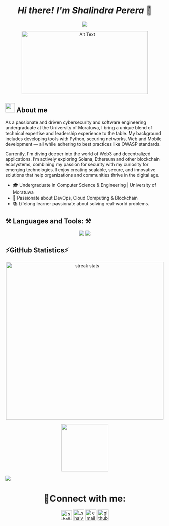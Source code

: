 <div id="hey" align="center">
  <h1>
   <!-- <img src="https://media.giphy.com/media/hvRJCLFzcasrR4ia7z/giphy.gif" width=35 /> -->
    <i>Hi there!
    I'm Shalindra Perera</i> 👋
  </h1>
</div>

<div id="badges" align="center">
<!-- <p align="center">
  <a href="https://github.com/DenverCoder1/readme-typing-svg"><img src="https://readme-typing-svg.herokuapp.com?font=Montserrat&color=%200C8BE25&size=30&center=true&vCenter=true&width=600&height=100&lines=👨‍💻I'm+a+CSE+Student;🕵️‍♂️ Cybersecurity+Proffessional;📱Mobile+App+Developer"></a>
</p> -->
<!-- <p align="center">
  <a href="https://github.com/CodeWhiteWeb/CodeWhiteWeb"><img src="https://readme-typing-svg.herokuapp.com?color=%2336BCF7&center=true&vCenter=true&lines=👨‍💻I'm+a+CSE+Student;Cybersecurity+Proffessional;Mobile+App+Developer"></a>
</p> -->

<p align="center">
  <a href="https://github.com/Shalindra-CyberCodeX/Shalindra-CyberCodeX"><img src="https://readme-typing-svg.herokuapp.com?color=%2336BCF7&center=true&vCenter=true&lines=👨‍💻I'm+a+CSE+Undergraduate;🕵️‍♂️Cybersecurity+Proffessional;📱Mobile+App+Developer;🌐Web+Developer"></a>
</p>

  <!-- <a href="mailto:alishandev@proton.me">
    <img src="https://img.shields.io/badge/-Email%20Me-red?style=for-the-badge" alt="Website Badge"/>
  </a>
  <a href="https://t.me/al3shan">
    <img src="https://img.shields.io/badge/Telegram-blue?style=for-the-badge&logo=telegram&logoColor=white" alt="Twitter Badge"/>
  </a>
  <a href="https://al3sha9.github.io/portfolio/">
    <img src="https://img.shields.io/badge/-My%20Website-red?style=for-the-badge" alt="Website Badge"/>
  </a>
  <a href="https://twitter.com/alishxn_">
    <img src="https://img.shields.io/badge/Twitter-blue?style=for-the-badge&logo=twitter&logoColor=white" alt="Twitter Badge"/>
  </a> -->
</div>

<div align="center">
  
<!-- ![Alt Text](https://media4.giphy.com/media/v1.Y2lkPTc5MGI3NjExM29wYXVkbnN3NzF1aWdkZHhjcDF3aTBkZXdieXR4amljeXI2Ymo0eiZlcD12MV9pbnRlcm5hbF9naWZfYnlfaWQmY3Q9Zw/L1R1tvI9svkIWwpVYr/giphy.gif) -->
<!-- 
[![Alt Text](https://media4.giphy.com/media/v1.Y2lkPTc5MGI3NjExN3c4bHAwbXNiM2Y4cG1iMXJ1eml4YWhzMnhlOWVzYTlyZnhsNmwyYSZlcD12MV9pbnRlcm5hbF9naWZfYnlfaWQmY3Q9Zw/MD0svLSDeudszrNrp0/giphy.gif)](https://example.com) -->

<a href="https://example.com">
  <img src="https://media4.giphy.com/media/v1.Y2lkPTc5MGI3NjExN3c4bHAwbXNiM2Y4cG1iMXJ1eml4YWhzMnhlOWVzYTlyZnhsNmwyYSZlcD12MV9pbnRlcm5hbF9naWZfYnlfaWQmY3Q9Zw/MD0svLSDeudszrNrp0/giphy.gif" width="400" height="200" alt="Alt Text">
</a>

</div>


## <picture><img src = "https://github.com/7oSkaaa/7oSkaaa/blob/main/Images/about_me.gif?raw=true" width = 30px></picture> About me
 
As a passionate and driven cybersecurity and software engineering undergraduate at the University of Moratuwa, I bring a unique blend of technical expertise and leadership experience to the table. My background includes developing tools with Python, securing networks, Web and Mobile development  — all while adhering to best practices like OWASP standards.

Currently, I'm diving deeper into the world of Web3 and decentralized applications. I’m actively exploring Solana, Ethereum and other blockchain ecosystems, combining my passion for security with my curiosity for emerging technologies. I enjoy creating scalable, secure, and innovative solutions that help organizations and communities thrive in the digital age.

- 🎓 Undergraduate in Computer Science & Engineering | University of Moratuwa
- 🔐 Passionate about DevOps, Cloud Computing & Blockchain 
- 📚 Lifelong learner passionate about solving real-world problems.



## ⚒️ Languages and Tools: ⚒️
<div align="center"> 
  
  <img src="https://skillicons.dev/icons?i=java,c,cpp,express,docker,git,github,linux,html,javascript,css,kali" />
  <img src="https://skillicons.dev/icons?i=markdown,aws,mysql,nodejs,python,bash,react,figma,vscode,flutter,firebase" />
  <br/>
  
</div>
 

## ⚡GitHub Statistics⚡
 




<!-- [![Top Langs](https://github-readme-stats.vercel.app/api/top-langs/?username=Shalindra-CyberCodeX&layout=compact&theme=vision-friendly-dark)](https://github.com/anuraghazra/github-readme-stats) -->

<div align="left"> 
<p align="center">
<img  width=500 src="https://github-readme-streak-stats-salesp07.vercel.app/?user=Shalindra-CyberCodeX&count_private=true&theme=vision-friendly-dark&border_radius=10" alt="streak stats"/>
</p>
<p align= "center">
<!--   <img height= "150" src="https://github-readme-stats.vercel.app/api?username=Shalindra-CyberCodeX&theme=react&show_icons=true&include_all_commits=true" /> -->
  <img height= "150" src="https://github-readme-stats.vercel.app/api/top-langs/?username=Shalindra-CyberCodeX&theme=react&layout=compact" />
</p>

<!-- <img width=400 src="https://github-readme-stats-salesp07.vercel.app/api/top-langs/?username=Shalindra-CyberCodeX&hide=HTML&langs_count=10&layout=compact&card_width=350&theme=vision-friendly-dark&border_radius=10&size_weight=0.5&count_weight=0.5" alt="top langs" />
</p>

[![Shalindra's GitHub stats](https://github-readme-stats.vercel.app/api?username=Shalindra-CyberCodeX&show_icons=true&theme=vision-friendly-dark)](https://github.com/al3sha9/github-readme-stats) -->

</div>
<img src="https://user-images.githubusercontent.com/73097560/115834477-dbab4500-a447-11eb-908a-139a6edaec5c.gif">
<h1 align="center">🤝Connect with me:</h1>



<div align="center">
<a href="https://linkedin.com/in/shalindra-perera" target="blank"><img align="center" src="https://raw.githubusercontent.com/rahuldkjain/github-profile-readme-generator/master/src/images/icons/Social/linked-in-alt.svg" alt="shalindra-perera" height="30" width="35" /></a>
<a href="https://X.com/" target="blank"><img align="center" src="https://img.icons8.com/?size=100&id=phOKFKYpe00C&format=png&color=FFFFFF" alt="_shalyyy__" height="35" width="35" /></a> 
<a href="shalindraperera396@gmail.com" target="blank"><img align="center" src="https://img.icons8.com/?size=100&id=P7UIlhbpWzZm&format=png&color=000000" alt="email" height="35" width="35" /></a>  
<a href="https://github.com/Shalindra-CyberCodeX" target="blank"><img align="center" src="https://img.icons8.com/?size=100&id=16318&format=png&color=FFFFFF" alt="github" height="35" width="35" /></a>  
</div>





